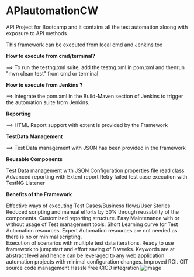 # APIautomationCW
API Project for Bootcamp and it contains all the test automation aloong with exposure to API methods

This framework can be executed from local cmd and Jenkins too

**How to execute from cmd/terminal?**

==> To run the testng.xml suite, add the testng.xml in pom.xml and thenrun "mvn clean test" from cmd or terminal

**How to execute from Jenkins ?**

==> Integrate the pom.xml in the Build-Maven section of Jenkins to trigger the automation suite from Jenkins.

**Reporting**

==> HTML Report support with extent is provided by the Framework


**TestData Management**

==> Test Data management with JSON has been provided in the framework

**Reusable Components**

Test Data management with JSON 
Configuration properties file read class
Advanced reporting with Extent report
Retry failed test case execution with TestNG Listener


**Benefits of the Framework**

Effective ways of executing Test Cases/Business flows/User Stories 
Reduced scripting and manual efforts by 50% through reusability of the components.
Customized reporting structure.
Easy Maintenance with or without usage of Test management tools.
Short Learning curve for Test Automation resources.
Expert Automation resources are not needed as there is no or minimal scripting.                     
Execution of scenarios with multiple test data iterations.
Ready to use framework to jumpstart and effort saving of 8 weeks.
Keywords are at abstract level and hence can be leveraged to any web application automation projects with minimal configuration changes.
Improved ROI.
GIT source code management
Hassle free CICD integration
![image](https://user-images.githubusercontent.com/53897612/234453979-38f36089-7d41-4b9e-ad32-f14e453eb66d.png)


